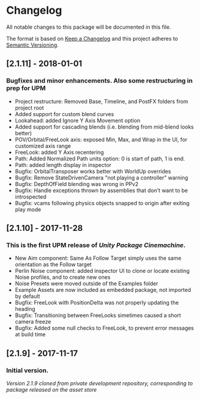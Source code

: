 # Changelog
All notable changes to this package will be documented in this file.

The format is based on [Keep a Changelog](http://keepachangelog.com/en/1.0.0/)
and this project adheres to [Semantic Versioning](http://semver.org/spec/v2.0.0.html).

## [2.1.11] - 2018-01-01
### Bugfixes and minor enhancements.  Also some restructuring in prep for UPM
- Project restructure: Removed Base, Timeline, and PostFX folders from project root
- Added support for custom blend curves
- Lookahead: added Ignore Y Axis Movement option
- Added support for cascading blends (i.e. blending from mid-blend looks better)
- POV/Orbital/FreeLook axis: exposed Min, Max, and Wrap in the UI, for customized axis range
- FreeLook: added Y Axis recentering
- Path: Added Normalized Path units option: 0 is start of path, 1 is end.
- Path: added length display in inspector
- Bugfix: OrbitalTransposer works better with WorldUp overrides
- Bugfix: Remove StateDrivenCamera "not playing a controller" warning
- Bugfix: DepthOfField blending was wrong in PPv2
- Bugfix: Handle exceptions thrown by assemblies that don't want to be introspected
- Bugfix: vcams following physics objects snapped to origin after exiting play mode

## [2.1.10] - 2017-11-28
### This is the first UPM release of *Unity Package Cinemachine*.
- New Aim component: Same As Follow Target simply uses the same orientation as the Follow target
- Perlin Noise component: added inspector UI to clone or locate existing Noise profiles, and to create new ones
- Noise Presets were moved outside of the Examples folder
- Example Assets are now included as embedded package, not imported by default
- Bugfix: FreeLook with PositionDelta was not properly updating the heading
- Bugfix: Transitioning between FreeLooks simetimes caused a short camera freeze
- Bugfix: Added some null checks to FreeLook, to prevent error messages at build time

## [2.1.9] - 2017-11-17
### Initial version.
*Version 2.1.9 cloned from private development repository, corresponding to package released on the asset store*
